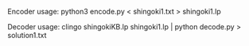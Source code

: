 Encoder usage:         python3 encode.py < shingoki1.txt > shingoki1.lp

Decoder usage:         clingo shingokiKB.lp shingoki1.lp | python decode.py > solution1.txt
